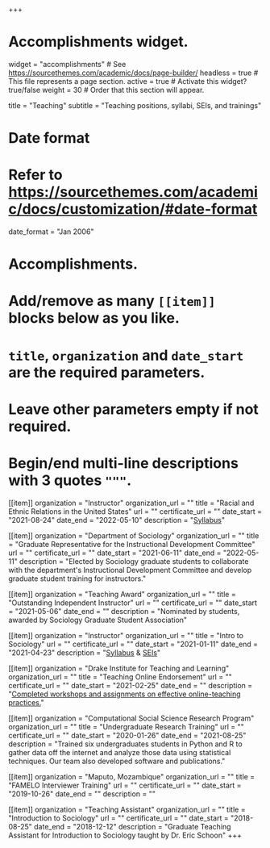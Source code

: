 +++
# Accomplishments widget.
widget = "accomplishments"  # See https://sourcethemes.com/academic/docs/page-builder/
headless = true  # This file represents a page section.
active = true  # Activate this widget? true/false
weight = 30  # Order that this section will appear.

title = "Teaching"
subtitle = "Teaching positions, syllabi, SEIs, and trainings"

# Date format
#   Refer to https://sourcethemes.com/academic/docs/customization/#date-format
date_format = "Jan 2006"

# Accomplishments.
#   Add/remove as many `[[item]]` blocks below as you like.
#   `title`, `organization` and `date_start` are the required parameters.
#   Leave other parameters empty if not required.
#   Begin/end multi-line descriptions with 3 quotes `"""`.

[[item]]
  organization = "Instructor"
  organization_url = ""
  title = "Racial and Ethnic Relations in the United States"
  url = ""
  certificate_url = ""
  date_start = "2021-08-24"
  date_end = "2022-05-10"
  description = "[Syllabus](/teaching/presentations/RaceEthn_Syllabus_Fall2021.pdf)"

[[item]]
  organization = "Department of Sociology"
  organization_url = ""
  title = "Graduate Representative for the Instructional Development Committee"
  url = ""
  certificate_url = ""
  date_start = "2021-06-11"
  date_end = "2022-05-11"
  description = "Elected by Sociology graduate students to collaborate with the department's Instructional Development Committee and develop graduate student training for instructors."

[[item]]
  organization = "Teaching Award"
  organization_url = ""
  title = "Outstanding Independent Instructor"
  url = ""
  certificate_url = ""
  date_start = "2021-05-06"
  date_end = ""
  description = "Nominated by students, awarded by Sociology Graduate Student Association"

[[item]]
  organization = "Instructor"
  organization_url = ""
  title = "Intro to Sociology"
  url = ""
  certificate_url = ""
  date_start = "2021-01-11"
  date_end = "2021-04-23"
  description = "[Syllabus](/teaching/presentations/IntroToSoc_Spr2021_Axxe_20210119.pdf) & [SEIs](/teaching/presentations/Intro_Spr2021.pdf)"

[[item]]
  organization = "Drake Institute for Teaching and Learning"
  organization_url = ""
  title = "Teaching Online Endorsement"
  url = ""
  certificate_url = ""
  date_start = "2021-02-25"
  date_end = ""
  description = "[Completed workshops and assignments on effective online-teaching practices.](/Teaching/presentations/OnlineTeaching.pdf)"

[[item]]
  organization = "Computational Social Science Research Program"
  organization_url = ""
  title = "Undergraduate Research Training"
  url = ""
  certificate_url = ""
  date_start = "2020-01-26"
  date_end = "2021-08-25"
  description = "Trained six undergraduates students in Python and R to gather data off the internet and analyze those data using statistical techniques. Our team also developed software and publications."

[[item]]
  organization = "Maputo, Mozambique"
  organization_url = ""
  title = "FAMELO Interviewer Training"
  url = ""
  certificate_url = ""
  date_start = "2019-10-26"
  date_end = ""
  description = ""

[[item]]
  organization = "Teaching Assistant"
  organization_url = ""
  title = "Introduction to Sociology"
  url = ""
  certificate_url = ""
  date_start = "2018-08-25"
  date_end = "2018-12-12"
  description = "Graduate Teaching Assistant for Introduction to Sociology taught by Dr. Eric Schoon"
+++